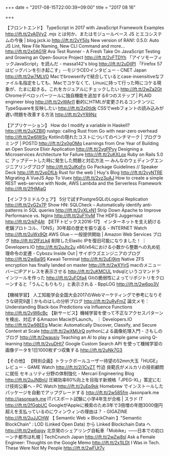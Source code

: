 +++
date = "2017-08-15T22:00:39+09:00"
title = "2017 08 16"

+++

【フロントエンド】
TypeScript in 2017 with JavaScript Framework Examples http://ift.tt/2vA0Vy2
.mjs とは何か、またはモジュールベース JS とエコシステムの今後 | blog.jxck.io http://ift.tt/2vY5jIs
New version of RAN!: 0.5.0: Auto JS Lint, New File Naming, New CLI Command and more... http://ift.tt/2x0AG1R
Ava Test Runner - A Fresh Take On JavaScript Testing and Growing an Open-Source Project http://ift.tt/2vFTDYh
「アイソモーフィックJavaScript」を読んだ - massa142's blog http://ift.tt/2uDjlPI
「Firefox 57はビッグバンを引き起こす」--モジラCEOインタビュー - CNET Japan http://ift.tt/2w7MLVO
Macでbrowserifyで結合しているとcase-insensitiveなファイル名指定をしても、Macでコケなくて、Linuxに持って行った時にコケる現象が、たまに起きる。これをカジュアルにチェックしたい http://ift.tt/2wZa2Gt
Chromeデベロッパーツールに独自機能を追加する6つのステップ | PLAID engineer blog http://ift.tt/2vWArI1
動的にHTMLが変更されるコンテンツにTypeSquareを反映したい http://ift.tt/2x0tIdk
CSSでwebフォントの読み込みが遅い問題を改善する方法 http://ift.tt/2vY89Nz

【アプリケーション】
How do I modify a variable in Haskell? http://ift.tt/2uXZBl0
rustgo: calling Rust from Go with near-zero overhead http://ift.tt/2w6lWSv
Kotlinの隠れたコストについてのベンチマーク | プログラミング | POSTD http://ift.tt/2x0gOMq
Learnings from One Year of Building an Open Source Elixir Application http://ift.tt/2vgPPyy
Designing a Microservices Architecture for Failure http://ift.tt/2uKXLox
Ruby on Rails 5.0 に アップデートした時に発生した問題と対応方法 — みんなのウェディングエンジニアリングブログ http://ift.tt/2uIKoFn
Go Package Guidelines // Speaker Deck http://ift.tt/2vpDfLb
Rust for the web | Huy's Blog http://ift.tt/2vyNTRE
Migrating A VueJS App To Vuex http://ift.tt/2vz3uAJ
How to create a simple REST web-service with Node, AWS Lambda and the Serverless Framework http://ift.tt/2fHMjaG

【インフラミドルウェア】
5分で試すPostgreSQLのLogical Replication http://ift.tt/2vG2x7P
Show HN: SQLCheck – Automatically identify anti-patterns in SQL queries http://ift.tt/2vXLxN1
Strip Down Apache to Improve Performance vs. Nginx http://ift.tt/2uFYivM
The HDFS Juggernaut http://ift.tt/2rkP4At
【IETFトピックス2016-17】 インターネットを支え続ける老舗プロトコル、「DNS」30年超の歴史を振り返る - INTERNET Watch http://ift.tt/2uWx9Qt
AWS Glue – 一般提供開始 | Amazon Web Services ブログ http://ift.tt/2fFzLk4
削除したElastic IPを復旧可能になりました！ ｜ Developers.IO http://ift.tt/2uJtc2u
x86/x64における小数から整数への丸め処理命令の変遷 - Cybozu Inside Out | サイボウズエンジニアのブログ http://ift.tt/2w8ai95
Kawaii Terminal http://ift.tt/2uEj9jm
Native ZFS encryption has finally landed on master http://ift.tt/2wXYjrS
macのメニューバーにIPアドレスを表示させる http://ift.tt/2uKMCUL
trdsqlというコマンドラインツールを作った http://ift.tt/2uFOfa4
Gitの脆弱性によってリポジトリをクローンすると「うんこもりもり」と表示される - BppLOG http://ift.tt/2w6qo3V

【機械学習】
人工知能学会全国大会2017のWebマーケティングで参考になりそうな研究9選 | かものはしの分析ブログ http://ift.tt/2uRyFmZ
論文メモ：Understanding Black-box Predictions via Influence Functions http://ift.tt/2vW6cBc
【新サービス】機械学習を使って不正なアクセスパターンを検出、対応するAmazon MacieがLaunch。 ｜ Developers.IO http://ift.tt/2w98EEg
Macie: Automatically Discover, Classify, and Secure Content at Scale http://ift.tt/2wXMUrQ
pythonによる画像処理入門 - さもしのブログ http://ift.tt/2wausiv
Teaching an AI to play a simple game using Q-learning http://ift.tt/2vuDHt7
Google Custom Search API を使って機械学習の画像データを1日1000枚ずつ収集する http://ift.tt/2uNk7G3

【その他】
【特別企画】トラックボールユーザー待望の52mm大玉「HUGE」レビュー - GAME Watch http://ift.tt/2i1CvZT
竹迫 良範氏がメルカリの技術顧問に就任 セキュリティ分野の体制強化 - Mercari Engineering Blog http://ift.tt/2uJNBnU
圧縮効率60%向上を目指す新規格「JPEG-XL」策定にむけ技術公募へ - PC Watch http://ift.tt/2uEp9sk
Homebrew でインストールしたパッケージを自動でアップグレードする http://ift.tt/2w585fm
Jasonpark.me http://jasonpark.me
ITパスポート試験に小学4年生が合格 | スラド IT http://ift.tt/2fGgbUC
GoogleがAppleに検索のため3年で3倍増の年間3000億円超えを支払っているのにウィンウィンの理由は？ - GIGAZINE http://ift.tt/2uJJCHW
【 Semantic Web × BlockChain 】"Semantic BlockChain" : LOD (Linked Open Data) から Linked Blockchain Data へ http://ift.tt/2w6qjgy
北京発のシェアリング自転車「Mobike」――日本での初ローンチ都市は札幌 | TechCrunch Japan http://ift.tt/2wZw8sl
Ask a Female Engineer: Thoughts on the Google Memo http://ift.tt/2x1ILDt
I Was in Tech. These Were Not My People http://ift.tt/2wFUt7v



